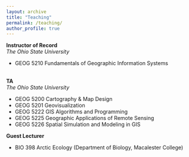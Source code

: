```yaml
---
layout: archive
title: "Teaching"
permalink: /teaching/
author_profile: true
---
```


__Instructor of Record__ <br>
*The Ohio State University* 
- GEOG 5210 Fundamentals of Geographic Information Systems <br> <br>

__TA__ <br>
*The Ohio State University* 
- GEOG 5200 Cartography & Map Design
- GEOG 5201 Geovisualization
- GEOG 5222 GIS Algorithms and Programming
- GEOG 5225 Geographic Applications of Remote Sensing
- GEOG 5226 Spatial Simulation and Modeling in GIS <br>

__Guest Lecturer__
- BIO 398 Arctic Ecology (Department of Biology, Macalester College)
